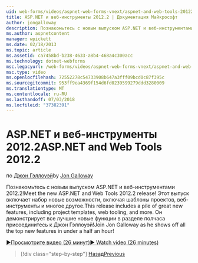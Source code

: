 ```yaml
---
uid: web-forms/videos/aspnet-web-forms-vnext/aspnet-and-web-tools-20122
title: ASP.NET и веб-инструменты 2012.2 | Документация Майкрософт
author: jongalloway
description: Познакомьтесь с новым выпуском ASP.NET и веб-инструментами 2012.2! Этот выпуск включает набор новые возможности, включая шаблоны проектов, веб-инструменты и многое другое. Джо...
ms.author: aspnetcontent
manager: wpickett
ms.date: 02/18/2013
ms.topic: article
ms.assetid: ca7458bd-b238-4633-a8b4-468a4c300acc
ms.technology: dotnet-webforms
msc.legacyurl: /web-forms/videos/aspnet-web-forms-vnext/aspnet-and-web-tools-20122
msc.type: video
ms.openlocfilehash: 72552278c54733908b647a3fff09bcd0c87f395c
ms.sourcegitcommit: 953ff9ea4369f154d6fd0239599279ddd3280009
ms.translationtype: MT
ms.contentlocale: ru-RU
ms.lasthandoff: 07/03/2018
ms.locfileid: "37382391"
---
```

<a name="aspnet-and-web-tools-20122"></a><span data-ttu-id="7658e-105">ASP.NET и веб-инструменты 2012.2</span><span class="sxs-lookup"><span data-stu-id="7658e-105">ASP.NET and Web Tools 2012.2</span></span>
====================
<span data-ttu-id="7658e-106">по [Джон Гэллоуэй](https://github.com/jongalloway)</span><span class="sxs-lookup"><span data-stu-id="7658e-106">by [Jon Galloway](https://github.com/jongalloway)</span></span>

<span data-ttu-id="7658e-107">Познакомьтесь с новым выпуском ASP.NET и веб-инструментами 2012.2!</span><span class="sxs-lookup"><span data-stu-id="7658e-107">Meet the new ASP.NET and Web Tools 2012.2 release!</span></span> <span data-ttu-id="7658e-108">Этот выпуск включает набор новые возможности, включая шаблоны проектов, веб-инструменты и многое другое.</span><span class="sxs-lookup"><span data-stu-id="7658e-108">This release includes a pile of great new features, including project templates, web tooling, and more.</span></span> <span data-ttu-id="7658e-109">Он демонстрирует все лучшие новые функции в разделе полчаса присоединитесь к Джон Гэллоуэй!</span><span class="sxs-lookup"><span data-stu-id="7658e-109">Join Jon Galloway as he shows off all the top new features in under a half an hour!</span></span>

[<span data-ttu-id="7658e-110">&#9654;Просмотрите видео (26 минут)</span><span class="sxs-lookup"><span data-stu-id="7658e-110">&#9654; Watch video (26 minutes)</span></span>](https://channel9.msdn.com/Blogs/ASP-NET-Site-Videos/aspnet-and-web-tools-20122)

> [!div class="step-by-step"]
> [<span data-ttu-id="7658e-111">Назад</span><span class="sxs-lookup"><span data-stu-id="7658e-111">Previous</span></span>](getting-started-with-the-next-version-of-aspnet.md)
